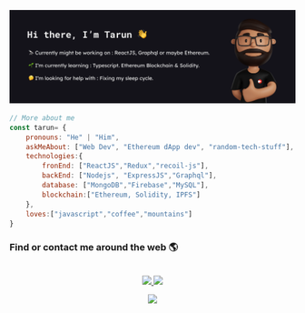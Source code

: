 ![profile](./profile.svg)
```javascript
// More about me
const tarun= {
    pronouns: "He" | "Him",
    askMeAbout: ["Web Dev", "Ethereum dApp dev", "random-tech-stuff"],
    technologies:{
        fronEnd: ["ReactJS","Redux","recoil-js"],
        backEnd: ["Nodejs", "ExpressJS","Graphql"],
        database: ["MongoDB","Firebase","MySQL"],
        blockchain:["Ethereum, Solidity, IPFS"]
    },
    loves:["javascript","coffee","mountains"]
}
```
###  Find or contact me around the web 🌎
<center>

    

<br>
<a href="https://twitter.com/SoniTarun26"> 
<img src="https://img.shields.io/badge/twitter-%231DA1F2.svg?&style=for-the-badge&logo=twitter&logoColor=white"/>
</a>

<a href="https://www.linkedin.com/in/tarun-b-soni"> 
<img src="https://img.shields.io/badge/linkedin-%230077B5.svg?&style=for-the-badge&logo=linkedin&logoColor=white"/>
</a>

<br>

![](https://komarev.com/ghpvc/?username=tarun-soni&style=flat-square)

<center>
<!-- 
<img src="https://img.icons8.com/color/48/000000/medium-monogram.png"/>-->


